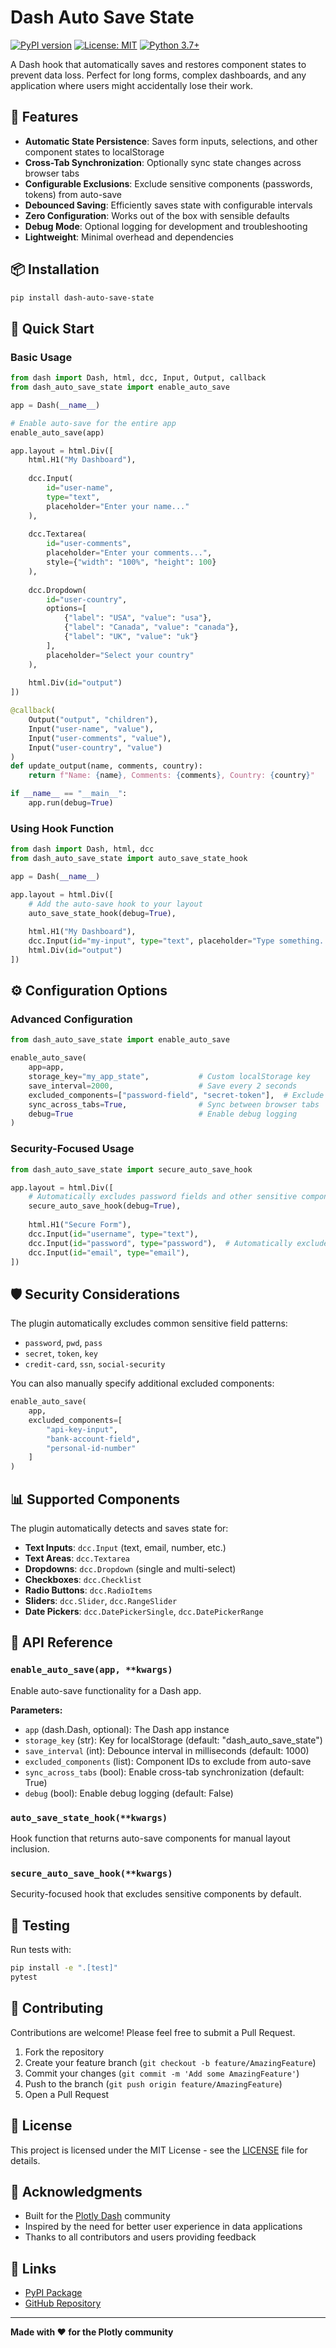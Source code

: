# Dash Auto Save State

[![PyPI version](https://badge.fury.io/py/dash-auto-save-state.svg)](https://badge.fury.io/py/dash-auto-save-state)
[![License: MIT](https://img.shields.io/badge/License-MIT-yellow.svg)](https://opensource.org/licenses/MIT)
[![Python 3.7+](https://img.shields.io/badge/python-3.7+-blue.svg)](https://www.python.org/downloads/)

A Dash hook that automatically saves and restores component states to prevent data loss. Perfect for long forms, complex dashboards, and any application where users might accidentally lose their work.

## 🚀 Features

- **Automatic State Persistence**: Saves form inputs, selections, and other component states to localStorage
- **Cross-Tab Synchronization**: Optionally sync state changes across browser tabs
- **Configurable Exclusions**: Exclude sensitive components (passwords, tokens) from auto-save
- **Debounced Saving**: Efficiently saves state with configurable intervals
- **Zero Configuration**: Works out of the box with sensible defaults
- **Debug Mode**: Optional logging for development and troubleshooting
- **Lightweight**: Minimal overhead and dependencies

## 📦 Installation

```bash
pip install dash-auto-save-state
```

## 🔧 Quick Start

### Basic Usage

```python
from dash import Dash, html, dcc, Input, Output, callback
from dash_auto_save_state import enable_auto_save

app = Dash(__name__)

# Enable auto-save for the entire app
enable_auto_save(app)

app.layout = html.Div([
    html.H1("My Dashboard"),
    
    dcc.Input(
        id="user-name",
        type="text",
        placeholder="Enter your name..."
    ),
    
    dcc.Textarea(
        id="user-comments",
        placeholder="Enter your comments...",
        style={"width": "100%", "height": 100}
    ),
    
    dcc.Dropdown(
        id="user-country",
        options=[
            {"label": "USA", "value": "usa"},
            {"label": "Canada", "value": "canada"},
            {"label": "UK", "value": "uk"}
        ],
        placeholder="Select your country"
    ),
    
    html.Div(id="output")
])

@callback(
    Output("output", "children"),
    Input("user-name", "value"),
    Input("user-comments", "value"),
    Input("user-country", "value")
)
def update_output(name, comments, country):
    return f"Name: {name}, Comments: {comments}, Country: {country}"

if __name__ == "__main__":
    app.run(debug=True)
```

### Using Hook Function

```python
from dash import Dash, html, dcc
from dash_auto_save_state import auto_save_state_hook

app = Dash(__name__)

app.layout = html.Div([
    # Add the auto-save hook to your layout
    auto_save_state_hook(debug=True),
    
    html.H1("My Dashboard"),
    dcc.Input(id="my-input", type="text", placeholder="Type something..."),
    html.Div(id="output")
])
```

## ⚙️ Configuration Options

### Advanced Configuration

```python
from dash_auto_save_state import enable_auto_save

enable_auto_save(
    app=app,
    storage_key="my_app_state",           # Custom localStorage key
    save_interval=2000,                   # Save every 2 seconds
    excluded_components=["password-field", "secret-token"],  # Exclude sensitive fields
    sync_across_tabs=True,                # Sync between browser tabs
    debug=True                            # Enable debug logging
)
```

### Security-Focused Usage

```python
from dash_auto_save_state import secure_auto_save_hook

app.layout = html.Div([
    # Automatically excludes password fields and other sensitive components
    secure_auto_save_hook(debug=True),
    
    html.H1("Secure Form"),
    dcc.Input(id="username", type="text"),
    dcc.Input(id="password", type="password"),  # Automatically excluded
    dcc.Input(id="email", type="email"),
])
```

## 🛡️ Security Considerations

The plugin automatically excludes common sensitive field patterns:
- `password`, `pwd`, `pass`
- `secret`, `token`, `key`
- `credit-card`, `ssn`, `social-security`

You can also manually specify additional excluded components:

```python
enable_auto_save(
    app,
    excluded_components=[
        "api-key-input",
        "bank-account-field",
        "personal-id-number"
    ]
)
```

## 📊 Supported Components

The plugin automatically detects and saves state for:

- **Text Inputs**: `dcc.Input` (text, email, number, etc.)
- **Text Areas**: `dcc.Textarea`
- **Dropdowns**: `dcc.Dropdown` (single and multi-select)
- **Checkboxes**: `dcc.Checklist`
- **Radio Buttons**: `dcc.RadioItems`
- **Sliders**: `dcc.Slider`, `dcc.RangeSlider`
- **Date Pickers**: `dcc.DatePickerSingle`, `dcc.DatePickerRange`

## 🔧 API Reference

### `enable_auto_save(app, **kwargs)`

Enable auto-save functionality for a Dash app.

**Parameters:**
- `app` (dash.Dash, optional): The Dash app instance
- `storage_key` (str): Key for localStorage (default: "dash_auto_save_state")
- `save_interval` (int): Debounce interval in milliseconds (default: 1000)
- `excluded_components` (list): Component IDs to exclude from auto-save
- `sync_across_tabs` (bool): Enable cross-tab synchronization (default: True)
- `debug` (bool): Enable debug logging (default: False)

### `auto_save_state_hook(**kwargs)`

Hook function that returns auto-save components for manual layout inclusion.

### `secure_auto_save_hook(**kwargs)`

Security-focused hook that excludes sensitive components by default.

## 🧪 Testing

Run tests with:

```bash
pip install -e ".[test]"
pytest
```

## 🤝 Contributing

Contributions are welcome! Please feel free to submit a Pull Request.

1. Fork the repository
2. Create your feature branch (`git checkout -b feature/AmazingFeature`)
3. Commit your changes (`git commit -m 'Add some AmazingFeature'`)
4. Push to the branch (`git push origin feature/AmazingFeature`)
5. Open a Pull Request

## 📄 License

This project is licensed under the MIT License - see the [LICENSE](LICENSE) file for details.

## 🙏 Acknowledgments

- Built for the [Plotly Dash](https://dash.plotly.com/) community
- Inspired by the need for better user experience in data applications
- Thanks to all contributors and users providing feedback

## 🔗 Links

- [PyPI Package]()
- [GitHub Repository](https://github.com/Feanor1992/dash-auto-save-state)


---

**Made with ❤️ for the Plotly community**